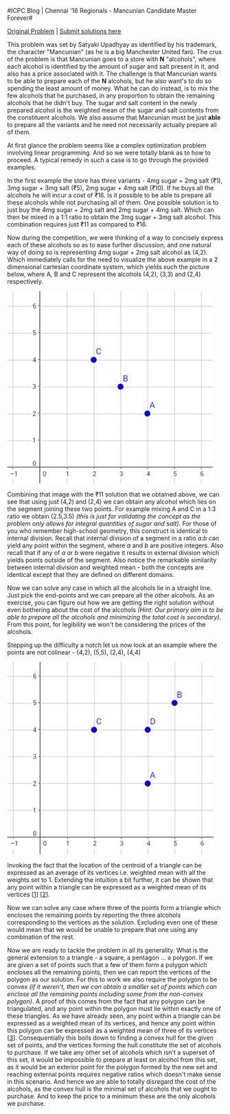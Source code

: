 #ICPC Blog | Chennai '16 Regionals - Mancunian Candidate Master Forever#

[Original Problem](https://www.codechef.com/ACM16CHN/problems/CHN16B) | [Submit solutions here](https://www.codechef.com/problems/CHN16B)

This problem was set by Satyaki Upadhyay as identified by his trademark, the character "Mancunian" (as he is a big Manchester United fan). The crux of the problem is that Mancunian goes to a store with **N** "alcohols", where each alcohol is identified by the amount of sugar and salt present in it, and also has a price associated with it. The challenge is that Mancunian wants to be able to prepare each of the **N** alcohols, but he also want's to do so spending the least amount of money. What he can do instead, is to mix the few alcohols that he purchased, in any proportion to obtain the remaining alcohols that he didn't buy. The sugar and salt content in the newly prepared alcohol is the weighted mean of the sugar and salt contents from the constituent alcohols. We also assume that Mancunian must be just **able** to prepare all the variants and he need not necessarily actually prepare all of them.

At first glance the problem seems like a complex optimization problem involving linear programming. And so we were totally blank as to how to proceed. A typical remedy in such a case is to go through the provided examples.

In the first example the store has three variants - 4mg sugar + 2mg salt (₹1), 3mg sugar + 3mg salt (₹5), 2mg sugar + 4mg salt (₹10). If he buys all the alcohols he will incur a cost of ₹16. Is it possible to be able to prepare all these alcohols while not purchasing all of them. One possible solution is to just buy the 4mg sugar + 2mg salt and 2mg sugar + 4mg salt. Which can then be mixed in a 1:1 ratio to obtain the 3mg sugar + 3mg salt alcohol. This combination requires just ₹11 as compared to ₹16.

Now during the competition, we were thinking of a way to concisely express each of these alcohols so as to ease further discussion, and one natural way of doing so is representing 4mg sugar + 2mg salt alcohol as (4,2). Which immediately calls for the need to visualize the above example in a 2 dimensional cartesian coordinate system, which yields such the picture below, where A, B and C represent the alcohols (4,2), (3,3) and (2,4) respectively.

![Example 1](images/ex1.png)

Combining that image with the ₹11 solution that we obtained above, we can see that using just (4,2) and (2,4) we can obtain any alcohol which lies on the segment joining these two points. For example mixing A and C in a 1:3 ratio we obtain (2.5,3.5) _(this is just for validating the concept as the problem only allows for integral quantities of sugar and salt)_. For those of you who remember high-school geometry, this construct is identical to internal division. Recall that internal division of a segment in a ratio _a_:_b_ can yield any point within the segment, where _a_ and _b_ are positive integers. Also recall that if any of _a_ or _b_ were negative it results in external division which yields points outside of the segment. Also notice the remarkable similarity between internal division and weighted mean - both the concepts are identical except that they are defined on different domains.

Now we can solve any case in which all the alcohols lie in a straight line. Just pick the end-points and we can prepare all the other alcohols. As an exercise, you can figure out how we are getting the right solution without even bothering about the cost of the alcohols _(Hint: Our primary aim is to be able to prepare all the alcohols and minimizing the total cost is secondary)_. From this point, for legibility we won't be considering the prices of the alcohols.

Stepping up the difficulty a notch let us now look at an example where the points are not colinear - (4,2), (5,5), (2,4), (4,4)

![Example 2](images/ex2.png)

Invoking the fact that the location of the centroid of a triangle can be expressed as an average of its vertices i.e. weighted mean with all the weights set to 1. Extending the intuition a bit further, it can be shown that any point within a triangle can be expressed as a weighted mean of its vertices [[1]]&nbsp;[[2]].

Now we can solve any case where three of the points form a triangle which encloses the remaining points by reporting the three alcohols corresponding to the vertices as the solution. Excluding even one of these would mean that we would be unable to prepare that one using any combination of the rest.

Now we are ready to tackle the problem in all its generality. What is the general extension to a triangle - a square, a pentagon ... a polygon. If we are given a set of points such that a few of them form a polygon which encloses all the remaining points, then we can report the vertices of the polygon as our solution. For this to work we also require the polygon to be convex _(if it weren't, then we can obtain a smaller set of points which can enclose all the remaining points including some from the non-convex polygon)_. A proof of this comes from the fact that any polygon can be triangulated, and any point within the polygon must lie within exactly one of these triangles. As we have already seen, any point within a triangle can be expressed as a weighted mean of its vertices, and hence any point within this polygon can be expressed as a weighted mean of three of its vertices [[3]]. Consequentially this boils down to finding a convex hull for the given set of points, and the vertices forming the hull constitute the set of alcohols to purchase. If we take any other set of alcohols which isn't a superset of this set, it would be impossible to prepare at least on alcohol from this set, as it would be an exterior point for the polygon formed by the new set and reaching external points requires negative ratios which doesn't make sense in this scenario. And hence we are able to totally disregard the cost of the alcohols, as the convex hull is the minimal set of alcohols that we ought to purchase. And to keep the price to a minimum these are the only alcohols we purchase.

[1]: http://math.stackexchange.com/q/1485544/54513
[2]: https://aditya95sriram.github.io/icpcblog-applet/?pts=220,120;400,100;150,375&hull=1
[3]: http://aditya95sriram.github.io/icpcblog-applet
